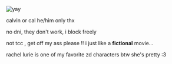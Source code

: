 ![yay](https://github.com/user-attachments/assets/0951aeb1-6dff-48d5-892e-e433dd2632db)

calvin or cal he/him only thx

no dni, they don't work, i block freely

not tcc , get off my ass please !! i just like a **fictional** movie...

rachel lurie is one of my favorite zd characters btw she's pretty :3
